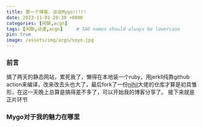 ```yaml
---
title: 第一个博客，谈谈Mygo!!!!!
date: 2023-11-01 20:39 +0800
categories: [闲聊,acgn]
tags: [闲聊,动漫,acgn]     # TAG names should always be lowercase
pin: true
image: /assets/img/acgn/soyo.jpg
---
```


### 前言
搞了两天的静态网站，累死我了，懒得在本地装一个ruby，用jerkll纯靠github action来编译，改来改去头也大了，最后fork了一份[nihil](https://github.com/NichtsHsu)大佬的仓库才算是初具雏形，在这一天晚上总算是搞得差不多了，可以开始我的博客分享了。
接下来就是正片环节
### Mygo对于我的魅力在哪里
